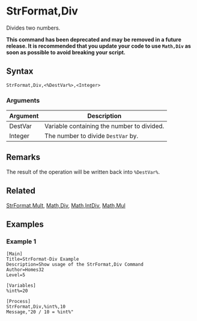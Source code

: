 # StrFormat,Div

Divides two numbers.

**This command has been deprecated and may be removed in a future release. It is recommended that you update your code to use `Math,Div` as soon as possible to avoid breaking your script.**

## Syntax

```pebakery
StrFormat,Div,<%DestVar%>,<Integer>
```

### Arguments

| Argument | Description |
| --- | --- |
| DestVar | Variable containing the number to divided. |
| Integer | The number to divide `DestVar` by. |

## Remarks

The result of the operation will be written back into `%DestVar%`.

## Related

[StrFormat,Mult](./Mult.md), [Math,Div](../Math/Div.md), [Math,IntDiv](../Math/IntDiv.md), [Math,Mul](../Math/Mul.md)

## Examples

### Example 1

```pebakery
[Main]
Title=StrFormat-Div Example
Description=Show usage of the StrFormat,Div Command
Author=Homes32
Level=5

[Variables]
%int%=20

[Process]
StrFormat,Div,%int%,10
Message,"20 / 10 = %int%"
```